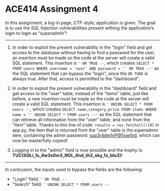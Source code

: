 # ACE414 Assingment 4

In this assignment, a log-in page, CTF-style, application is given. The goal is to use the SQL Injection vulnerabilities present withing the application’s login to login as “superadmin”!

---

1. In order to exploit the present vulnerability in the "login" field and get access to the database without having to find a password for the user, an insertion must be made so the code at the server will create a valid SQL statement. This insertion is `' OR TRUE --`, which creates `SELECT * FROM users WHERE username = 'user' AND password = '' OR TRUE --'` as the SQL statement that can bypass the "login", since the `OR TURE` is always true. After that, access is permitted to the "dashboard".

2. In order to exploit the present vulnerability in the "dashboard" field and get access to the "user" table, instead of the "items" table, just like before, a new insertion must be made so the code at the server will create a valid SQL statement. This insertion is `' UNION SELECT * FROM users --`, which creates `SELECT name,category,price FROM items WHERE name = '' UNION SELECT * FROM users --'` as the SQL statement that can retrieve all information from the "user" table, and none from the "item" table. Thanks to this line of code: `results = res.fetchall()[0]` in app.py, the item that is returned from the "user" table is the superadmin item, containing the admin password: <ins>sup3r4dm1nP@5sw0rd</ins>, which can now be masterfully copied!

3. Logging in to the "admin" field is now possible and the trophy is: **TUC{SQLi_1s_4w3s0m3_NGL_4nd_th3_sky_1s_blu3}**!

---

In conlcusion, the inputs used to bypass the fields are the following:
- "Login" field: `' OR TRUE --`
- "Search" field: `' UNION SELECT * FROM users --`
